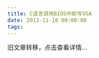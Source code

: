 ```yaml
---
title: C语言调用BIOS中断写VGA
date: 2013-11-18 00:00:00
tags:
---
```


旧文章转移，点击查看详情...
<script src='/old/loader.js'></script>